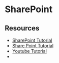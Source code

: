 # SharePoint

## Resources

* [SharePoint Tutorial](https://www.youtube.com/watch?v=_DmHVuzN-ss)
* [Share Point Tutorial](https://www.youtube.com/watch?v=3E7hkPZ-HTk&list=PLdESe5mqoK_GMqyECNx6W6pl6EvasoYNg)
* [Youtube Tutorial](https://www.youtube.com/watch?v=L--oAoZ5Juo)
* 
